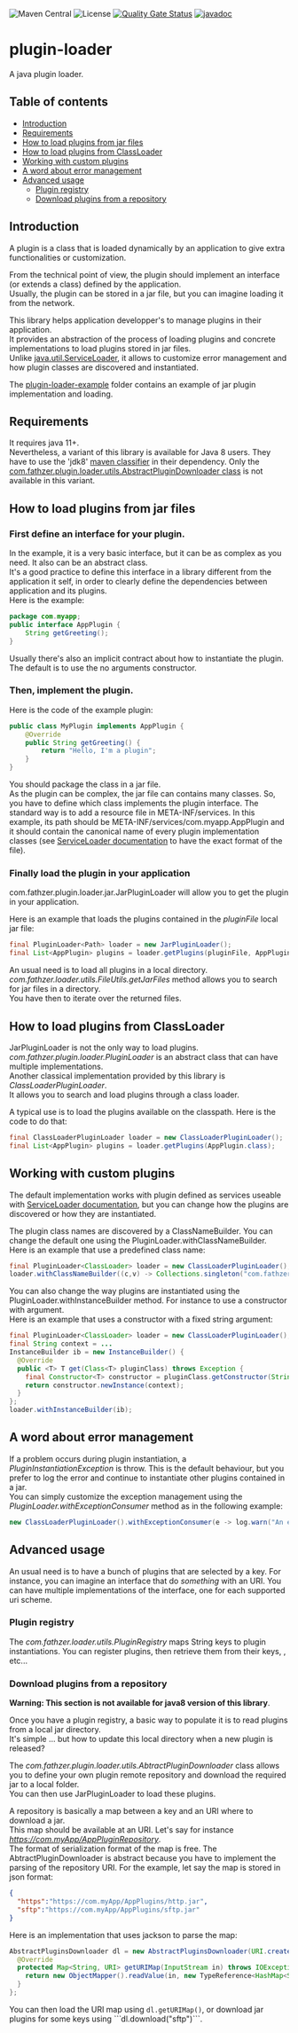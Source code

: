 ![Maven Central](https://img.shields.io/maven-central/v/com.fathzer/plugin-loader)
![License](https://img.shields.io/badge/license-Apache%202.0-brightgreen.svg)
[![Quality Gate Status](https://sonarcloud.io/api/project_badges/measure?project=fathzer_plugin-loader&metric=alert_status)](https://sonarcloud.io/summary/new_code?id=fathzer_plugin-loader)
[![javadoc](https://javadoc.io/badge2/com.fathzer/plugin-loader/javadoc.svg)](https://javadoc.io/doc/com.fathzer/plugin-loader)

# plugin-loader
A java plugin loader.

## Table of contents
- [Introduction](#introduction)
- [Requirements](#requirements)
- [How to load plugins from jar files](#how-to-load-plugins-from-jar-files)
- [How to load plugins from ClassLoader](#how-to-load-plugins-from-classloader)
- [Working with custom plugins](#working-with-custom-plugins)
- [A word about error management](#a-word-about-error-management)
- [Advanced usage](#advanced-usage)
  - [Plugin registry](#plugin-registry)
  - [Download plugins from a repository](#download-plugins-from-a-repository)

## Introduction
A plugin is a class that is loaded dynamically by an application to give extra functionalities or customization.

From the technical point of view, the plugin should implement an interface (or extends a class) defined by the application.  
Usually, the plugin can be stored in a jar file, but you can imagine loading it from the network.

This library helps application developper's to manage plugins in their application.  
It provides an abstraction of the process of loading plugins and concrete implementations to load plugins stored in jar files.  
Unlike [java.util.ServiceLoader](https://docs.oracle.com/en/java/javase/11/docs/api/java.base/java/util/ServiceLoader.html), it allows to customize error management and how plugin classes are discovered and instantiated.

The [plugin-loader-example](https://github.com/fathzer/plugin-loader/tree/main/plugin-loader-example) folder contains an example of jar plugin implementation and loading.

## Requirements
It requires java 11+.  
Nevertheless, a variant of this library is available for Java 8 users. They have to use the 'jdk8' [maven classifier](https://www.baeldung.com/maven-artifact-classifiers#bd-3-consuming-jar-artifact-of-a-specific-java-version) in their dependency. Only the [com.fathzer.plugin.loader.utils.AbstractPluginDownloader class](#download-plugins-from-a-repository) is not available in this variant.

## How to load plugins from jar files

### First define an interface for your plugin.

In the example, it is a very basic interface, but it can be as complex as you need. It also can be an abstract class.  
It's a good practice to define this interface in a library different from the application it self, in order to clearly define the dependencies between application and its plugins.  
Here is the example:

```java
package com.myapp;
public interface AppPlugin {
    String getGreeting();
}
```

Usually there's also an implicit contract about how to instantiate the plugin. The default is to use the no arguments constructor.

### Then, implement the plugin.
Here is the code of the example plugin:

```java
public class MyPlugin implements AppPlugin {
    @Override
    public String getGreeting() {
        return "Hello, I'm a plugin";
    }
}
```

You should package the class in a jar file.  
As the plugin can be complex, the jar file can contains many classes. So, you have to define which class implements the plugin interface. The standard way is to add a resource file in META-INF/services. In this example, its path should be META-INF/services/com.myapp.AppPlugin and it should contain the canonical name of every plugin implementation classes (see [ServiceLoader documentation](https://docs.oracle.com/en/java/javase/11/docs/api/java.base/java/util/ServiceLoader.html) to have the exact format of the file).  

### Finally load the plugin in your application

com.fathzer.plugin.loader.jar.JarPluginLoader will allow you to get the plugin in your application.

Here is an example that loads the plugins contained in the *pluginFile* local jar file:

```java
final PluginLoader<Path> loader = new JarPluginLoader();
final List<AppPlugin> plugins = loader.getPlugins(pluginFile, AppPlugin.class);
```

An usual need is to load all plugins in a local directory.  
*com.fathzer.loader.utils.FileUtils.getJarFiles* method allows you to search for jar files in a directory.  
You have then to iterate over the returned files.

## How to load plugins from ClassLoader
JarPluginLoader is not the only way to load plugins. *com.fathzer.plugin.loader.PluginLoader* is an abstract class that can have multiple implementations.  
Another classical implementation provided by this library is *ClassLoaderPluginLoader*.  
It allows you to search and load plugins through a class loader.

A typical use is to load the plugins available on the classpath. Here is the code to do that:
```java
final ClassLoaderPluginLoader loader = new ClassLoaderPluginLoader();
final List<AppPlugin> plugins = loader.getPlugins(AppPlugin.class);
```

## Working with custom plugins
The default implementation works with plugin defined as services useable with [ServiceLoader documentation](https://docs.oracle.com/en/java/javase/11/docs/api/java.base/java/util/ServiceLoader.html), but you can change how the plugins are discovered or how they are instantiated.

The plugin class names are discovered by a ClassNameBuilder. You can change the default one using the PluginLoader.withClassNameBuilder.  
Here is an example that use a predefined class name:
```java
final PluginLoader<ClassLoader> loader = new ClassLoaderPluginLoader();
loader.withClassNameBuilder((c,v) -> Collections.singleton("com.fathzer.MyPlugin"));
```

You can also change the way plugins are instantiated using the PluginLoader.withInstanceBuilder method. For instance to use a constructor with argument.  
Here is an example that uses a constructor with a fixed string argument:
```java
final PluginLoader<ClassLoader> loader = new ClassLoaderPluginLoader();
final String context = ...
InstanceBuilder ib = new InstanceBuilder() {
  @Override
  public <T> T get(Class<T> pluginClass) throws Exception {
    final Constructor<T> constructor = pluginClass.getConstructor(String.class);
    return constructor.newInstance(context);
  }
};
loader.withInstanceBuilder(ib);
```

## A word about error management
If a problem occurs during plugin instantiation, a *PluginInstantiationException* is throw. This is the default behaviour, but you prefer to log the error and continue to instantiate other plugins contained in a jar.  
You can simply customize the exception management using the *PluginLoader.withExceptionConsumer* method as in the following example:
```java
new ClassLoaderPluginLoader().withExceptionConsumer(e -> log.warn("An error occurred while loading plugins", e));
```

## Advanced usage
An usual need is to have a bunch of plugins that are selected by a key. For instance, you can imagine an interface that do *something* with an URI. You can have multiple implementations of the interface, one for each supported uri scheme.

### Plugin registry
The *com.fathzer.loader.utils.PluginRegistry* maps String keys to plugin instantiations. You can register plugins, then retrieve them from their keys, , etc...

### Download plugins from a repository
**Warning: This section is not available for java8 version of this library**.

Once you have a plugin registry, a basic way to populate it is to read plugins from a local jar directory.  
It's simple ... but how to update this local directory when a new plugin is released?  

The *com.fathzer.plugin.loader.utils.AbtractPluginDownloader* class allows you to define your own plugin remote repository and download the required jar to a local folder.  
You can then use JarPluginLoader to load these plugins.

A repository is basically a map between a key and an URI where to download a jar.  
This map should be available at an URI. Let's say for instance *https://com.myApp/AppPluginRepository*.  
The format of serialization format of the map is free. The AbtractPluginDownloader is abstract because you have to implement the parsing of the repository URI. For the example, let say the map is stored in json format:
```json
{
  "https":"https://com.myApp/AppPlugins/http.jar",
  "sftp":"https://com.myApp/AppPlugins/sftp.jar"
}
```

Here is an implementation that uses jackson to parse the map:
```java
AbstractPluginsDownloader dl = new AbstractPluginsDownloader(URI.create("https://com.myApp/AppPluginRepository"), Paths.get("Plugins")) {
  @Override
  protected Map<String, URI> getURIMap(InputStream in) throws IOException {
    return new ObjectMapper().readValue(in, new TypeReference<HashMap<String, URI>>() {});
  }
};
```

You can then load the URI map using ```dl.getURIMap()```, or download jar plugins for some keys using ``̀ dl.download("sftp")```.
